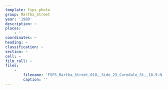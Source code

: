 ```yaml
---
template: fsps_photo
group: Martha_Street
year: '1980'
description: ~
places:
    - ''
coordinates: ~
heading: ~
classification: ~
section: ~
cell: ~
film_roll: ~
files:
    -
        filename: 'FSPS_Martha_Street_018,_Side_23_Curedale_St,_18-9-N,_1980.png'
        caption: ''
---
```

